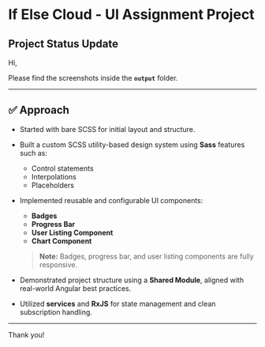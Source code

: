 # If Else Cloud - UI Assignment Project

## Project Status Update

Hi,

Please find the screenshots inside the **`output`** folder.

---

## ✅ Approach

- Started with bare SCSS for initial layout and structure.
- Built a custom SCSS utility-based design system using **Sass** features such as:
  - Control statements
  - Interpolations
  - Placeholders
- Implemented reusable and configurable UI components:

  - **Badges**
  - **Progress Bar**
  - **User Listing Component**
  - **Chart Component**

  > **Note:** Badges, progress bar, and user listing components are fully responsive.

- Demonstrated project structure using a **Shared Module**, aligned with real-world Angular best practices.
- Utilized **services** and **RxJS** for state management and clean subscription handling.

---

Thank you!
